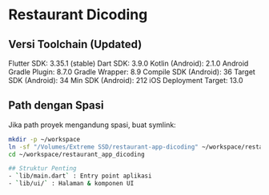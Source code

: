 # Restaurant Dicoding

## Versi Toolchain (Updated)
Flutter SDK: 3.35.1 (stable)
Dart SDK: 3.9.0 
Kotlin (Android): 2.1.0 
Android Gradle Plugin: 8.7.0 
Gradle Wrapper: 8.9 
Compile SDK (Android): 36
Target SDK (Android): 34
Min SDK (Android): 212
iOS Deployment Target: 13.0

## Path dengan Spasi
Jika path proyek mengandung spasi, buat symlink:
```bash
mkdir -p ~/workspace
ln -sf "/Volumes/Extreme SSD/restaurant-app-dicoding" ~/workspace/restaurant_app_dicoding
cd ~/workspace/restaurant_app_dicoding

## Struktur Penting
- `lib/main.dart` : Entry point aplikasi
- `lib/ui/` : Halaman & komponen UI
